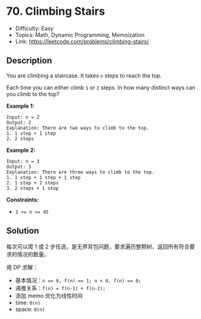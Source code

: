 # 70. Climbing Stairs

- Difficulty: Easy
- Topics: Math, Dynamic Programming, Memoization
- Link: https://leetcode.com/problems/climbing-stairs/

## Description

You are climbing a staircase. It takes `n` steps to reach the top.

Each time you can either climb `1` or `2` steps. In how many distinct ways can you climb to the top?

**Example 1:**

```
Input: n = 2
Output: 2
Explanation: There are two ways to climb to the top.
1. 1 step + 1 step
2. 2 steps
```

**Example 2:**

```
Input: n = 3
Output: 3
Explanation: There are three ways to climb to the top.
1. 1 step + 1 step + 1 step
2. 1 step + 2 steps
3. 2 steps + 1 step
```

**Constraints:**

- `1 <= n <= 45`

## Solution

每次可以爬 1 或 2 步任选，是无界背包问题，要求遍历整颗树，返回所有符合要求的情况的数量。

用 DP 求解：

- 基本情况：`n == 0, f(n) == 1; n < 0, f(n) == 0;`
- 递推关系：`f(n) = f(n-1) + f(n-2);`
- 添加 memo 优化为线性时间
- time: `O(n)`
- space: `O(n)`
